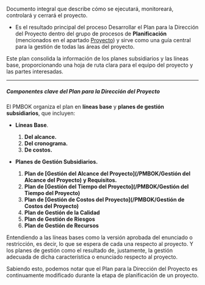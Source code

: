 Documento integral que describe cómo se ejecutará, monitoreará, controlará y cerrará el proyecto. 

- Es el resultado principal del proceso Desarrollar el Plan para la Dirección del Proyecto dentro del grupo de procesos de **Planificación** (mencionados en el apartado [Proyecto](/MSI/PMBOK/Proyecto)) y sirve como una guía central para la gestión de todas las áreas del proyecto. 

Este plan consolida la información de los planes subsidiarios y las líneas base, proporcionando una hoja de ruta clara para el equipo del proyecto y las partes interesadas.
****
##### **Componentes clave del Plan para la Dirección del Proyecto**
El PMBOK organiza el plan en **líneas base** y **planes de gestión subsidiarios**, que incluyen:

- **Líneas Base**.
	1. **Del alcance.**
	2. **Del cronograma.**
	3. **De costos.**

- **Planes de Gestión Subsidiarios.**
	1. **Plan de [Gestión del Alcance del Proyecto](/PMBOK/Gestión del Alcance del Proyecto)** **y Requisitos.**
	2. **Plan de [Gestión del Tiempo del Proyecto](/PMBOK/Gestión del Tiempo del Proyecto)**
	3. **Plan de [Gestión de Costos del Proyecto](/PMBOK/Gestión de Costos del Proyecto)**
	4. **Plan de Gestión de la Calidad**
	5. **Plan de Gestión de Riesgos**
	6. **Plan de Gestión de Recursos**

Entendiendo a las líneas bases como la versión aprobada del enunciado o restricción, es decir, lo que se espera de cada una respecto al proyecto. Y los planes de gestión como el resultado de, justamente, la gestión adecuada de dicha característica o enunciado respecto al proyecto.

Sabiendo esto, podemos notar que el Plan para la Dirección del Proyecto es continuamente modificado durante la etapa de planificación de un proyecto.